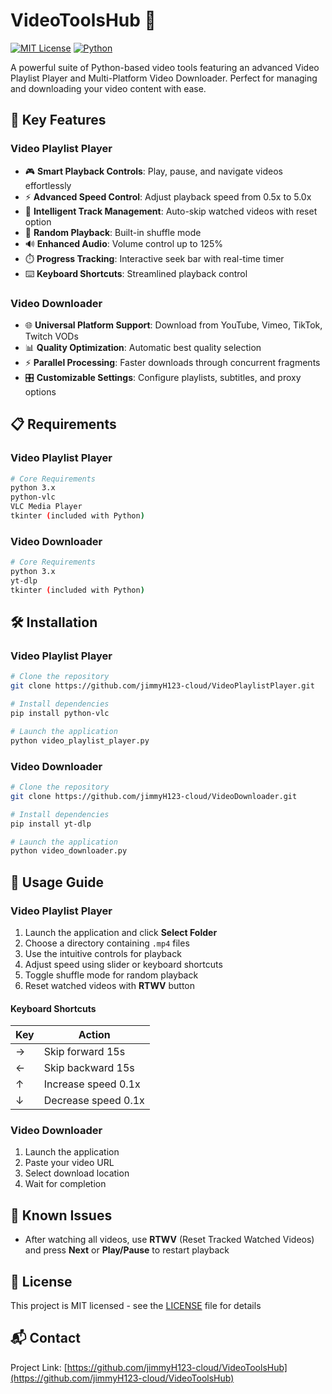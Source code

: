 # VideoToolsHub 🎥

[![MIT License](https://img.shields.io/badge/License-MIT-green.svg)](https://choosealicense.com/licenses/mit/)
[![Python](https://img.shields.io/badge/python-3.x-blue.svg)](https://www.python.org/downloads/)

A powerful suite of Python-based video tools featuring an advanced Video Playlist Player and Multi-Platform Video Downloader. Perfect for managing and downloading your video content with ease.

## 🚀 Key Features

### Video Playlist Player
- 🎮 **Smart Playback Controls**: Play, pause, and navigate videos effortlessly
- ⚡ **Advanced Speed Control**: Adjust playback speed from 0.5x to 5.0x
- 🔄 **Intelligent Track Management**: Auto-skip watched videos with reset option
- 🎲 **Random Playback**: Built-in shuffle mode
- 🔊 **Enhanced Audio**: Volume control up to 125%
- ⏱️ **Progress Tracking**: Interactive seek bar with real-time timer
- ⌨️ **Keyboard Shortcuts**: Streamlined playback control

### Video Downloader
- 🌐 **Universal Platform Support**: Download from YouTube, Vimeo, TikTok, Twitch VODs
- 📊 **Quality Optimization**: Automatic best quality selection
- ⚡ **Parallel Processing**: Faster downloads through concurrent fragments
- 🎛️ **Customizable Settings**: Configure playlists, subtitles, and proxy options

## 📋 Requirements

### Video Playlist Player
```bash
# Core Requirements
python 3.x
python-vlc
VLC Media Player
tkinter (included with Python)
```

### Video Downloader
```bash
# Core Requirements
python 3.x
yt-dlp
tkinter (included with Python)
```

## 🛠️ Installation

### Video Playlist Player
```bash
# Clone the repository
git clone https://github.com/jimmyH123-cloud/VideoPlaylistPlayer.git

# Install dependencies
pip install python-vlc

# Launch the application
python video_playlist_player.py
```

### Video Downloader
```bash
# Clone the repository
git clone https://github.com/jimmyH123-cloud/VideoDownloader.git

# Install dependencies
pip install yt-dlp

# Launch the application
python video_downloader.py
```

## 📖 Usage Guide

### Video Playlist Player
1. Launch the application and click **Select Folder**
2. Choose a directory containing `.mp4` files
3. Use the intuitive controls for playback
4. Adjust speed using slider or keyboard shortcuts
5. Toggle shuffle mode for random playback
6. Reset watched videos with **RTWV** button

#### Keyboard Shortcuts
| Key | Action |
|-----|--------|
| → | Skip forward 15s |
| ← | Skip backward 15s |
| ↑ | Increase speed 0.1x |
| ↓ | Decrease speed 0.1x |

### Video Downloader
1. Launch the application
2. Paste your video URL
3. Select download location
4. Wait for completion

## 🐛 Known Issues
- After watching all videos, use **RTWV** (Reset Tracked Watched Videos) and press **Next** or **Play/Pause** to restart playback

## 📄 License
This project is MIT licensed - see the [LICENSE](LICENSE) file for details

## 📬 Contact
Project Link: [https://github.com/jimmyH123-cloud/VideoToolsHub](https://github.com/jimmyH123-cloud/VideoToolsHub)
